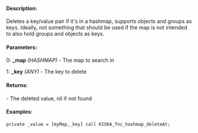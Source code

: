 #### Description:
Deletes a key/value pair if it's in a hashmap, supports objects and groups as keys. Ideally, not something that should be used if the map is not intended to also hold groups and objects as keys.

#### Parameters:
0: **_map** *(HASHMAP)* - The map to search in

1: **_key** *(ANY)* - The key to delete

#### Returns:
<ANY> - The deleted value, nil if not found

#### Examples:
```sqf
private _value = [myMap,_key] call KISKA_fnc_hashmap_deleteAt;
```

